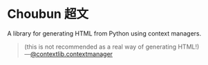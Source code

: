 # Choubun 超文

A library for generating HTML from Python using context managers.

> (this is not recommended as a real way of generating HTML!)  
—[@contextlib.contextmanager](https://docs.python.org/3.5/library/contextlib.html#contextlib.contextmanager)
